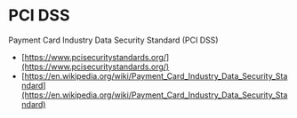 # PCI DSS

Payment Card Industry Data Security Standard (PCI DSS)

- [https://www.pcisecuritystandards.org/](https://www.pcisecuritystandards.org/)
- [https://en.wikipedia.org/wiki/Payment_Card_Industry_Data_Security_Standard](https://en.wikipedia.org/wiki/Payment_Card_Industry_Data_Security_Standard)
